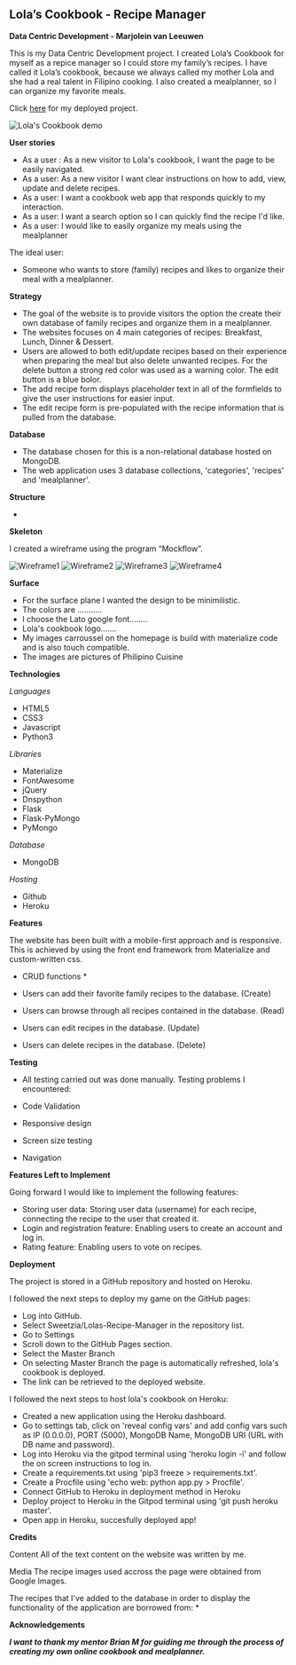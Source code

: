 Lola’s Cookbook - Recipe Manager
---------------------------------------
**Data Centric Development - Marjolein van Leeuwen**

This is my Data Centric Development project. 
I created Lola’s Cookbook for myself as a repice manager so I could store my family’s recipes. I have called it Lola’s cookbook, because we always called my mother Lola and she had a real talent in Filipino cooking. I also created a mealplanner, so I can organize my favorite meals.

Click [here][DEMO] for my deployed project.

![Lola's Cookbook demo](assets/images/cookbook.gif)

**User stories**

* As a user : As a new visitor to Lola's cookbook, I want the page to be easily navigated.
* As a user: As a new visitor I want clear instructions on how to add, view, update and delete recipes.
* As a user: I want a cookbook web app that responds quickly to my interaction.
* As a user: I want a search option so I can quickly find the recipe I'd like.
* As a user: I would like to easily organize my meals using the mealplanner

The ideal user:
* Someone who wants to store (family) recipes and likes to organize their meal with a mealplanner.

**Strategy**

* The goal of the website is to provide visitors the option the create their own database of family recipes and organize them in a mealplanner.
* The websites focuses on 4 main categories of recipes: Breakfast, Lunch, Dinner & Dessert. 
* Users are allowed to both edit/update recipes based on their experience when preparing the meal but also delete unwanted recipes. For the delete button a strong red color was used as a warning color. The edit button is a blue bolor.
* The add recipe form displays placeholder text in all of the formfields to give the user instructions for easier input.
* The edit recipe form is pre-populated with the recipe information that is pulled from the database.

**Database**

* The database chosen for this is a non-relational database hosted on MongoDB.
* The web application uses 3 database collections, 'categories', 'recipes' and 'mealplanner'.

**Structure**

* 

**Skeleton** 

I created a wireframe using the program “Mockflow”. 

![Wireframe1](static/wireframe/Wireframe1.png)
![Wireframe2](static/wireframe/Wireframe4.png)
![Wireframe3](static/wireframe/Wireframe3.png)
![Wireframe4](static/wireframe/Wireframe2.png)

**Surface**

* For the surface plane I wanted the design to be minimilistic.
* The colors are ...........
* I choose the Lato google font........
* Lola's cookbook logo.......
* My images carroussel on the homepage is build with materialize code and is also touch compatible. 
* The images are pictures of Philipino Cuisine

**Technologies**

*Languages*
* HTML5
* CSS3
* Javascript
* Python3

*Libraries*
* Materialize
* FontAwesome
* jQuery
* Dnspython
* Flask
* Flask-PyMongo
* PyMongo

*Database*
* MongoDB

*Hosting*
* Github
* Heroku

**Features**

The website has been built with a mobile-first approach and is responsive.
This is achieved by using the front end framework from Materialize and custom-written css.

* CRUD functions *

* Users can add their favorite family recipes to the database. (Create)

* Users can browse through all recipes contained in the database. (Read)

* Users can edit recipes in the database. (Update)

* Users can delete recipes in the database. (Delete)

**Testing**

* All testing carried out was done manually.
Testing problems I encountered:

* Code Validation

* Responsive design

* Screen size testing

* Navigation


**Features Left to Implement**

Going forward I would like to implement the following features:

* Storing user data: Storing user data (username) for each recipe, connecting the recipe to the user that created it.
* Login and registration feature: Enabling users to create an account and log in.
* Rating feature: Enabling users to vote on recipes.

**Deployment**

The project is stored in a GitHub repository and hosted on Heroku.

I followed the next steps to deploy my game on the GitHub pages:

* Log into GitHub.
* Select Sweetzia/Lolas-Recipe-Manager in the repository list.
* Go to Settings
* Scroll down to the GitHub Pages section.
* Select the Master Branch
* On selecting Master Branch the page is automatically refreshed, lola's cookbook is deployed.
* The link can be retrieved to the deployed website.

I followed the next steps to host lola's cookbook on Heroku:
* Created a new application using the Heroku dashboard.
* Go to settings tab, click on 'reveal config vars' and add config vars such as IP (0.0.0.0), PORT (5000), MongoDB Name, MongoDB URI (URL with DB name and password).
* Log into Heroku via the gitpod terminal using 'heroku login -i' and follow the on screen instructions to log in.
* Create a requirements.txt using 'pip3 freeze > requirements.txt'.
* Create a Procfile using 'echo web: python app.py > Procfile'.
* Connect GitHub to Heroku in deployment method in Heroku
* Deploy project to Heroku in the Gitpod terminal using 'git push heroku master'.
* Open app in Heroku, succesfully deployed app!


**Credits**

Content
All of the text content on the website was written by me.

Media
The recipe images used accross the page were obtained from Google Images.

The recipes that I've added to the database in order to display the functionality of the application are borrowed from:
*

**Acknowledgements**

***I want to thank my mentor Brian M for guiding me through the process of creating my own online cookbook and mealplanner.***
 

[DEMO]: <https://sweetzia.github.io/Lolas_cookbook/index.html>
[0]: <https://www.youtube.com/channel/UC5DNytAJ6_FISueUfzZCVsw>
[1]: <https://kenney.nl/>
[2]: <https://pngtree.com/freepng/hand-drawn-cartoon-bacteria-virus-microbe-corona-virus-image_5334155.html>
[3]: <https://nl.wikipedia.org/wiki/Space_Invaders>
[4]: <https://developer.mozilla.org/en-US/docs/Games/Techniques/Control_mechanisms/Desktop_with_mouse_and_keyboard>
[5]: <https://www.youtube.com/watch?v=XmqAPQsc1n4&t=3465s>
[6]: <https://www.youtube.com/watch?v=kSt2_YZzCec>
[7]: <https://codepen.io/kocsten/pen/rggjXp>
[8]: <https://www.youtube.com/watch?v=9TcU2C1AACw>




